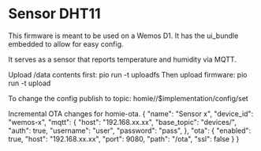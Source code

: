 # Sensor DHT11

This firmware is meant to be used on a Wemos D1.
It has the ui_bundle embedded to allow for easy config.

It serves as a sensor that reports temperature and humidity via MQTT.

Upload /data contents first: pio run -t uploadfs
Then upload firmware: pio run -t upload

To change the config publish to topic: homie/<device-id>/$implementation/config/set

Incremental OTA changes for homie-ota.
{
  "name": "Sensor x",
  "device_id": "wemos-x",
  "mqtt": {
    "host": "192.168.xx.xx",
    "base_topic": "devices/",
    "auth": true,
    "username": "user",
    "password": "pass",
  },
  "ota": {
    "enabled": true,
    "host": "192.168.xx.xx",
    "port": 9080,
    "path": "/ota",
    "ssl": false
  }
}
